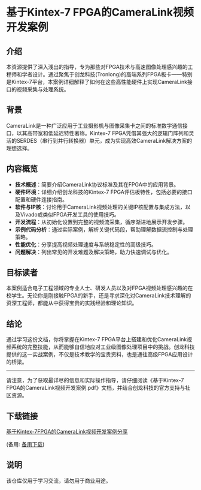 # 基于Kintex-7 FPGA的CameraLink视频开发案例

## 介绍

本资源提供了深入浅出的指导，专为那些对FPGA技术与高速图像处理感兴趣的工程师和学者设计。通过聚焦于创龙科技(Tronlong)的高端系列FPGA板卡——特别是Kintex-7平台，本案例详细解释了如何在这些高性能硬件上实现CameraLink接口的视频采集与处理系统。

## 背景

CameraLink是一种广泛应用于工业摄影机与图像采集卡之间的标准数字通信接口，以其高带宽和低延迟特性著称。Kintex-7 FPGA凭借其强大的逻辑门阵列和灵活的SERDES（串行到并行转换器）单元，成为实现高效CameraLink解决方案的理想选择。

## 内容概览

- **技术概述**：简要介绍CameraLink协议标准及其在FPGA中的应用背景。
- **硬件环境**：详细介绍创龙科技的Kintex-7 FPGA评估板特性，包括必要的接口配置和硬件连接指南。
- **软件与IP核**：讨论用于CameraLink视频处理的关键IP核配置与集成方法，以及Vivado或类似FPGA开发工具的使用技巧。
- **开发流程**：从初始化设置到完整的视频流采集，循序渐进地展示开发步骤。
- **示例代码分析**：通过实际案例，解析关键代码段，帮助理解数据流控制与处理策略。
- **性能优化**：分享提高视频处理速度与系统稳定性的高级技巧。
- **问题解决**：列出常见的开发难题及解决策略，助力快速调试与优化。

## 目标读者

本案例适合电子工程领域的专业人士、研发人员以及对FPGA视频处理感兴趣的在校学生。无论你是刚接触FPGA的新手，还是寻求深化对CameraLink技术理解的资深工程师，都能从中获得宝贵的实践经验和理论知识。

## 结论

通过学习这份文档，你将掌握在Kintex-7 FPGA平台上搭建和优化CameraLink视频系统的完整技能，从而能够自信地应对工业级图像处理项目中的挑战。创龙科技提供的这一实战案例，不仅是技术教学的宝贵资料，也是通往高级FPGA应用设计的桥梁。

---

请注意，为了获取最详尽的信息和实际操作指导，请仔细阅读《基于Kintex-7 FPGA的CameraLink视频开发案例.pdf》文档，并结合创龙科技的官方支持与社区资源。

## 下载链接
[基于Kintex-7FPGA的CameraLink视频开发案例分享](https://pan.quark.cn/s/c25ce307a2ad) 

(备用: [备用下载](https://pan.baidu.com/s/1Xtm6aD3GENkjKFGNMRcnrw?pwd=1234))

## 说明

该仓库仅用于学习交流，请勿用于商业用途。
